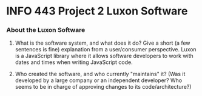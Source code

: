 # INFO 443 Project 2 Luxon Software 

### About the Luxon Software
1) What is the software system, and what does it do? Give a short (a few sentences is fine) explanation from a user/consumer perspective.
Luxon is a JavaScript library where it allows software developers to work with dates and times when writing JavaScript code.

2) Who created the software, and who currently "maintains" it? (Was it developed by a large company or an independent developer? Who seems to be in charge of approving changes to its code/architecture?)